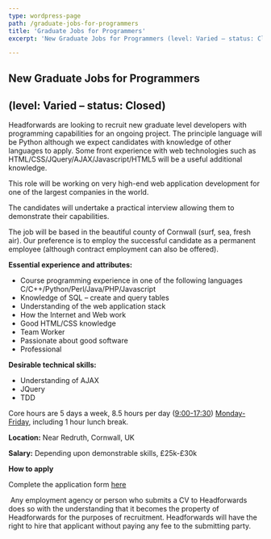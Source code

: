 ```yaml
---
type: wordpress-page
path: /graduate-jobs-for-programmers
title: 'Graduate Jobs for Programmers'
excerpt: 'New Graduate Jobs for Programmers (level: Varied – status: Closed) Headforwards are looking to recruit new graduate level developers with programming capabilities for an ongoing project. The principle language will be Python although we expect candidates with knowledge of other languages to apply. Some front experience with web technologies such as HTML/CSS/JQuery/AJAX/Javascript/HTML5 will be a useful additional knowledge. …'

---
```

New Graduate Jobs for Programmers
---------------------------------

(level: Varied – status: Closed)
--------------------------------

Headforwards are looking to recruit new graduate level developers with programming capabilities for an ongoing project. The principle language will be Python although we expect candidates with knowledge of other languages to apply. Some front experience with web technologies such as HTML/CSS/JQuery/AJAX/Javascript/HTML5 will be a useful additional knowledge.

This role will be working on very high-end web application development for one of the largest companies in the world.

The candidates will undertake a practical interview allowing them to demonstrate their capabilities.

The job will be based in the beautiful county of Cornwall (surf, sea, fresh air). Our preference is to employ the successful candidate as a permanent employee (although contract employment can also be offered).

**Essential experience and attributes:**

*   Course programming experience in one of the following languages C/C++/Python/Perl/Java/PHP/Javascript
*   Knowledge of SQL – create and query tables
*   Understanding of the web application stack
*   How the Internet and Web work
*   Good HTML/CSS knowledge
*   Team Worker
*   Passionate about good software
*   Professional

**Desirable technical skills:**

*   Understanding of AJAX
*   JQuery
*   TDD

Core hours are 5 days a week, 8.5 hours per day ([9:00-17:30](x-apple-data-detectors://1)) [Monday-Friday](x-apple-data-detectors://2), including 1 hour lunch break.

**Location:** Near Redruth, Cornwall, UK

**Salary:** Depending upon demonstrable skills, £25k-£30k

**How to apply**

Complete the application form [here](http://www.headforwards.com/application-form/ "Application Form")

 Any employment agency or person who submits a CV to Headforwards does so with the understanding that it becomes the property of Headforwards for the purposes of recruitment. Headforwards will have the right to hire that applicant without paying any fee to the submitting party.
